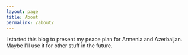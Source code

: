 ```yaml
---
layout: page
title: About
permalink: /about/
---
```


I started this blog to present my peace plan for Armenia and Azerbaijan. Maybe
I'll use it for other stuff in the future.
